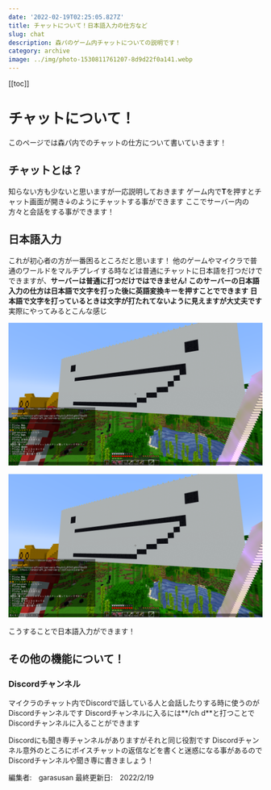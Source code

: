 ```yaml
---
date: '2022-02-19T02:25:05.827Z'
title: チャットについて！日本語入力の仕方など
slug: chat
description: 森パのゲーム内チャットについての説明です！
category: archive
image: ../img/photo-1530811761207-8d9d22f0a141.webp
---
```

[[toc]]
# チャットについて！

このページでは森パ内でのチャットの仕方について書いていきます！

## チャットとは？

知らない方も少ないと思いますが一応説明しておきます
ゲーム内で**T**を押すとチャット画面が開き↓のようにチャットする事ができます
ここでサーバー内の方々と会話をする事ができます！

## 日本語入力

これが初心者の方が一番困るところだと思います！
他のゲームやマイクラで普通のワールドをマルチプレイする時などは普通にチャットに日本語を打つだけでできますが、**サーバーは普通に打つだけではできません!**
**このサーバーの日本語入力の仕方は日本語で文字を打った後に英語変換キーを押すことでできます**
**日本語で文字を打っているときは文字が打たれてないように見えますが大丈夫です**
実際にやってみるとこんな感じ

![](/img/スクリーンショット-2022-02-19-11.01.32.png "書いているけど見えない！")

![](/img/スクリーンショット-2022-02-19-11.02.12.png "でも変換キーを押すと出てくる！")

こうすることで日本語入力ができます！

## その他の機能について！

### Discordチャンネル

マイクラのチャット内でDiscordで話している人と会話したりする時に使うのがDiscordチャンネルです
Discordチャンネルに入るには**/ch d**と打つことでDiscordチャンネルに入ることができます

Discordにも聞き専チャンネルがありますがそれと同じ役割です
Discordチャンネル意外のところにボイスチャットの返信などを書くと迷惑になる事があるのでDiscordチャンネルや聞き専に書きましょう！

編集者:　garasusan
最終更新日:　2022/2/19
